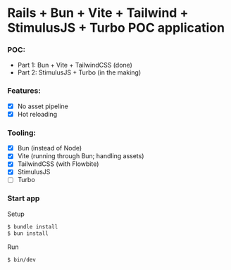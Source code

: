 # Rails + Bun + Vite + Tailwind + StimulusJS + Turbo POC application

### POC:
- Part 1: Bun + Vite + TailwindCSS (done)
- Part 2: StimulusJS + Turbo (in the making)

### Features:
* [x] No asset pipeline
* [x] Hot reloading

### Tooling:
* [x] Bun (instead of Node)
* [x] Vite (running through Bun; handling assets)
* [x] TailwindCSS (with Flowbite)
* [x] StimulusJS
* [ ] Turbo

### Start app

Setup
```bash
$ bundle install
$ bun install
```

Run
```bash
$ bin/dev
```
